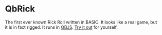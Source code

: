 # QbRick
The first ever known Rick Roll written in BASIC.  It looks like a real game, but it is in fact rigged.  It runs in [QBJS](https://qbjs.org).  [Try it out](https://qbjs.org/?mode=auto&code=ZGltIE5VTSBBcyBJbnRlZ2VyCsQTR1VFU1MgYcoVRElNIFNFRUQgQVMgU3RyaW5nxhNBTFTPE1BFUFBFUs8VUkFORE9NSVpFyxgKxT09ICJ5MnUiCsVdPSAiZFF3NHc5V2dYY1EiCsdMPSAiLmJlLyIKykc9xnsryG8r5QCeCgrkAMw9IFJORCAqIDUKSU5QVVQgIkd1ZXNzIGEgbnVtYmVyIGJldHdlZW4gMSBhbmQgNT8gIizmAPEKSUblAQ08PsYQIFRIRU46IHdpbmRvdy5sb2NhdGlvbi5ocmVm5ACUaHR0cHM6Ly8iK+oAmDogRU5EIElG) for yourself.
